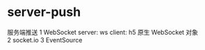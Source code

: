 # server-push
服务端推送 
1 WebSocket 
  server: ws 
  client: h5 原生 WebSocket 对象  
2 socket.io 
3 EventSource
